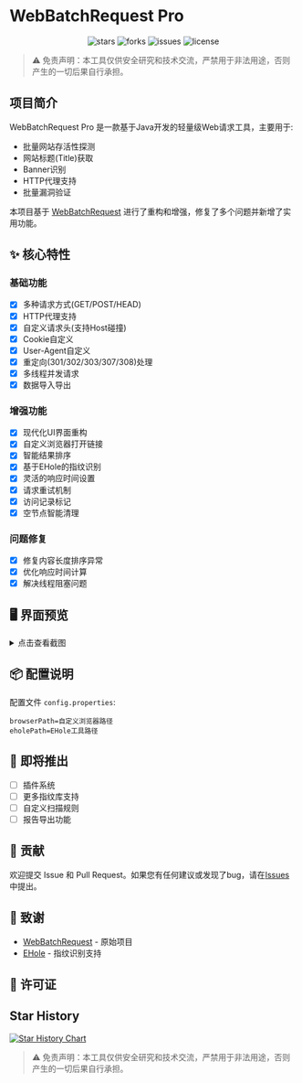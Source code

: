 # WebBatchRequest Pro

<p align="center">
    <img src="https://img.shields.io/github/stars/XF-FS/WebBatchRequestpro" alt="stars">
    <img src="https://img.shields.io/github/forks/XF-FS/WebBatchRequestpro" alt="forks">
    <img src="https://img.shields.io/github/issues/XF-FS/WebBatchRequestpro" alt="issues">
    <img src="https://img.shields.io/github/license/XF-FS/WebBatchRequestpro" alt="license">
</p>

> ⚠️ 免责声明：本工具仅供安全研究和技术交流，严禁用于非法用途，否则产生的一切后果自行承担。

## 项目简介

WebBatchRequest Pro 是一款基于Java开发的轻量级Web请求工具，主要用于:
- 批量网站存活性探测
- 网站标题(Title)获取
- Banner识别
- HTTP代理支持
- 批量漏洞验证

本项目基于 [WebBatchRequest](https://github.com/ScriptKid-Beta/WebBatchRequest) 进行了重构和增强，修复了多个问题并新增了实用功能。

## ✨ 核心特性

### 基础功能
- [x] 多种请求方式(GET/POST/HEAD)
- [x] HTTP代理支持
- [x] 自定义请求头(支持Host碰撞)
- [x] Cookie自定义
- [x] User-Agent自定义
- [x] 重定向(301/302/303/307/308)处理
- [x] 多线程并发请求
- [x] 数据导入导出

### 增强功能
- [x] 现代化UI界面重构
- [x] 自定义浏览器打开链接
- [x] 智能结果排序
- [x] 基于EHole的指纹识别
- [x] 灵活的响应时间设置
- [x] 请求重试机制
- [x] 访问记录标记
- [x] 空节点智能清理

### 问题修复
- [x] 修复内容长度排序异常
- [x] 优化响应时间计算
- [x] 解决线程阻塞问题

## 🖥 界面预览

<details>
<summary>点击查看截图</summary>

![主界面](https://github.com/user-attachments/assets/1378acfc-880a-4f9a-8f4a-38399a10b94b)
![功能展示](https://github.com/user-attachments/assets/12305540-2ede-4505-8a45-bc1a9ed8b32a)
![结果展示](https://github.com/user-attachments/assets/ff027657-006f-4a3e-9c0c-be52040bc230)

</details>

## 📦 配置说明

配置文件 `config.properties`:
```properties
browserPath=自定义浏览器路径
eholePath=EHole工具路径
```

## 🚀 即将推出
- [ ] 插件系统
- [ ] 更多指纹库支持
- [ ] 自定义扫描规则
- [ ] 报告导出功能

## 🤝 贡献

欢迎提交 Issue 和 Pull Request。如果您有任何建议或发现了bug，请在[Issues](https://github.com/XF-FS/WebBatchRequestpro/issues)中提出。

## 📄 致谢

- [WebBatchRequest](https://github.com/ScriptKid-Beta/WebBatchRequest) - 原始项目
- [EHole](https://github.com/EdgeSecurityTeam/EHole) - 指纹识别支持

## 📝 许可证


## Star History

[![Star History Chart](https://api.star-history.com/svg?repos=XF-FS/WebBatchRequestpro&type=Date)](https://star-history.com/?utm_source=bestxtools.com#XF-FS/WebBatchRequestpro&Date)

> ⚠️ 免责声明：本工具仅供安全研究和技术交流，严禁用于非法用途，否则产生的一切后果自行承担。
